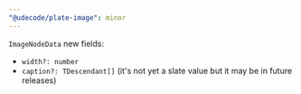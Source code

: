 ```yaml
---
"@udecode/plate-image": minor
---
```


`ImageNodeData` new fields: 
- `width?: number`
- `caption?: TDescendant[]` (it's not yet a slate value but it may be in future releases)
